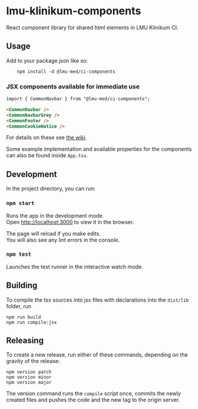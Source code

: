 # lmu-klinikum-components

React component library for shared html elements in LMU Klinikum CI.

## Usage

Add to your package.json like so:

```
    npm install -d @lmu-med/ci-components
```

### JSX components available for immediate use

```html
import { CommonNavbar } from "@lmu-med/ci-components";

<CommonNavbar />
<CommonNavbarGrey />
<CommonFooter />
<CommonCookieNotice />
```

For details on these see [the wiki](https://github.com/KUMteamIM/lmu-klinikum-components/wiki/Available-Components).

Some example implementation and available properties for the components can also be found inside `App.tsx`.

## Development

In the project directory, you can run:

### `npm start`

Runs the app in the development mode.\
Open [http://localhost:3000](http://localhost:3000) to view it in the browser.

The page will reload if you make edits.\
You will also see any lint errors in the console.

### `npm test`

Launches the test runner in the interactive watch mode.

## Building

To compile the tsx sources into jsx files with declarations into the `dist/lib` folder, run

```
npm run build
npm run compile:jsx
```

## Releasing

To create a new release, run either of these commands, depending on the gravity of the release:

```
npm version patch
npm version minor
npm version major
```

The version command runs the `compile` script once, commits the newly created files and pushes the code and the new tag to the origin server.
